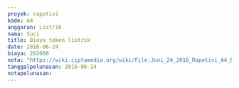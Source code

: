 ```yaml
---
proyek: rapotivi
kode: A4
anggaran: Listrik
nama: Suci
title: Biaya token listrik
date: 2016-06-24
biaya: 202000
nota: "https://wiki.ciptamedia.org/wiki/File:Juni_24_2016_Rapotivi_A4_Biaya_token_listrik.jpg"
tanggalpelunasan: 2016-06-24
notapelunasan:
---
```

